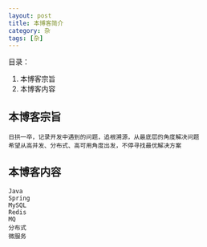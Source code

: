 ```yaml
---
layout: post
title: 本博客简介
category: 杂
tags: [杂]
---
```


目录：
1. 本博客宗旨
2. 本博客内容

## 本博客宗旨
```
日拱一卒，记录开发中遇到的问题，追根溯源，从最底层的角度解决问题
希望从高并发、分布式、高可用角度出发，不停寻找最优解决方案
```
## 本博客内容
```
Java
Spring
MySQL
Redis
MQ
分布式
微服务
```